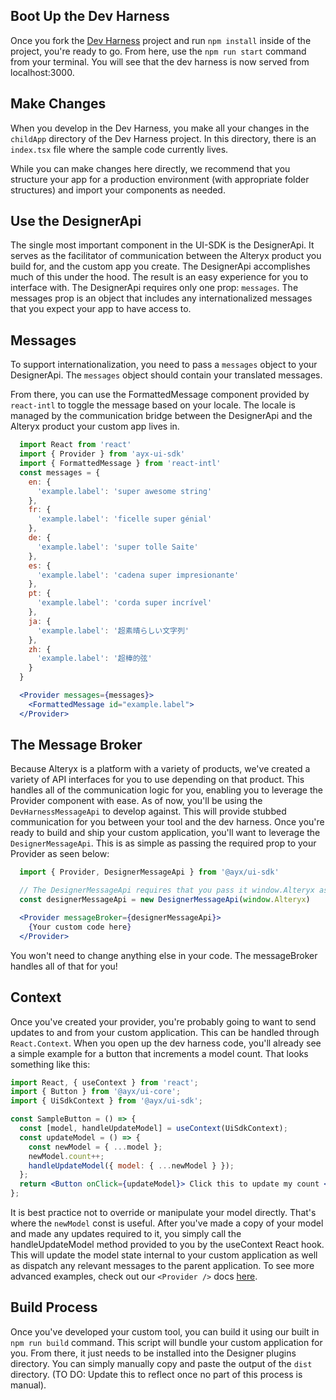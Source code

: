 ## Boot Up the Dev Harness

Once you fork the [Dev Harness](https://git.alteryx.com/ayx-ui-sdk/ui-sdk-dev-harness) project and run `npm install` inside of the project, you're ready to go. From here, use the `npm run start` command from your terminal. You will see that the dev harness is now served from localhost:3000.

## Make Changes

When you develop in the Dev Harness, you make all your changes in the `childApp` directory of the Dev Harness project. In this directory, there is an `index.tsx` file where the sample code currently lives.

While you can make changes here directly, we recommend that you structure your app for a production environment (with appropriate folder structures) and import your components as needed.

## Use the DesignerApi

The single most important component in the UI-SDK is the DesignerApi. It serves as the facilitator of communication between the Alteryx product you build for, and the custom app you create. The DesignerApi accomplishes much of this under the hood. The result is an easy experience for you to interface with. The DesignerApi requires only one prop: `messages`. The messages prop is an object that includes any internationalized messages that you expect your app to have access to.

## Messages

To support internationalization, you need to pass a `messages` object to your DesignerApi. The `messages` object should contain your translated messages.

From there, you can use the FormattedMessage component provided by `react-intl` to toggle the message based on your locale. The locale is managed by the communication bridge between the DesignerApi and the Alteryx product your custom app lives in.

``` jsx static
  import React from 'react'
  import { Provider } from 'ayx-ui-sdk'
  import { FormattedMessage } from 'react-intl'
  const messages = {
    en: {
      'example.label': 'super awesome string'
    },
    fr: {
      'example.label': 'ficelle super génial'
    },
    de: {
      'example.label': 'super tolle Saite'
    },
    es: {
      'example.label': 'cadena super impresionante'
    },
    pt: {
      'example.label': 'corda super incrível'
    },
    ja: {
      'example.label': '超素晴らしい文字列'
    },
    zh: {
      'example.label': '超棒的弦'
    }
  }

  <Provider messages={messages}>
    <FormattedMessage id="example.label">
  </Provider>
```

## The Message Broker

Because Alteryx is a platform with a variety of products, we've created a variety of API interfaces for you to use depending on that product. This handles all of the communication logic for you, enabling you to leverage the Provider component with ease. As of now, you'll be using the `DevHarnessMessageApi` to develop against. This will provide stubbed communication for you between your tool and the dev harness. Once you're ready to build and ship your custom application, you'll want to leverage the `DesignerMessageApi`. This is as simple as passing the required prop to your Provider as seen below:

```jsx static
  import { Provider, DesignerMessageApi } from '@ayx/ui-sdk'

  // The DesignerMessageApi requires that you pass it window.Alteryx as its application context
  const designerMessageApi = new DesignerMessageApi(window.Alteryx)

  <Provider messageBroker={designerMessageApi}>
    {Your custom code here}
  </Provider>
```

You won't need to change anything else in your code. The messageBroker handles all of that for you!

## Context

Once you've created your provider, you're probably going to want to send updates to and from your custom application. This can be handled through `React.Context`. When you open up the dev harness code, you'll already see a simple example for a button that increments a model count. That looks something like this:

```jsx static
import React, { useContext } from 'react';
import { Button } from '@ayx/ui-core';
import { UiSdkContext } from '@ayx/ui-sdk';

const SampleButton = () => {
  const [model, handleUpdateModel] = useContext(UiSdkContext);
  const updateModel = () => {
    const newModel = { ...model };
    newModel.count++;
    handleUpdateModel({ model: { ...newModel } });
  };
  return <Button onClick={updateModel}> Click this to update my count </Button>;
};
```

It is best practice not to override or manipulate your model directly. That's where the `newModel` const is useful. After you've made a copy of your model and made any updates required to it, you simply call the handleUpdateModel method provided to you by the useContext React hook. This will update the model state internal to your custom application as well as dispatch any relevant messages to the parent application. To see more advanced examples, check out our `<Provider />` docs [here](#/UI-SDK%20Components/Provider).

## Build Process

Once you've developed your custom tool, you can build it using our built in `npm run build` command. This script will bundle your custom application for you. From there, it just needs to be installed into the Designer plugins directory. You can simply manually copy and paste the output of the `dist` directory. 
(TO DO: Update this to reflect once no part of this process is manual).